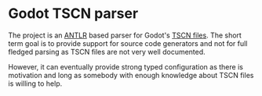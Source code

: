 # Godot TSCN parser

The project is an [ANTLR](https://www.antlr.org/) based parser for Godot's [TSCN files](https://docs.godotengine.org/en/latest/contributing/development/file_formats/tscn.html).
The short term goal is to provide support for source code generators and not for full fledged parsing as TSCN files are not very well documented.

However, it can eventually provide strong typed configuration as there is motivation and long as somebody with enough knowledge about TSCN files is willing to help.


